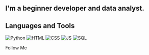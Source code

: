 ## I'm a beginner developer and data analyst.

## Languages and Tools
![Python](https://img.shields.io/badge/Python-black?style=for-the-badge&logo=python&logoColor=white) ![HTML](https://img.shields.io/badge/HTML-blue?style=for-the-badge&logo=html5&logoColor=white) ![CSS](https://img.shields.io/badge/CSS-blue?style=for-the-badge&logo=css3&logoColor=white) ![JS](https://img.shields.io/badge/JavaScript-blue?style=for-the-badge&logo=JavaScript&logoColor=white) ![SQL](https://img.shields.io/badge/SQL-blue?style=for-the-badge&logo=mysql&logoColor=white)

Follow Me